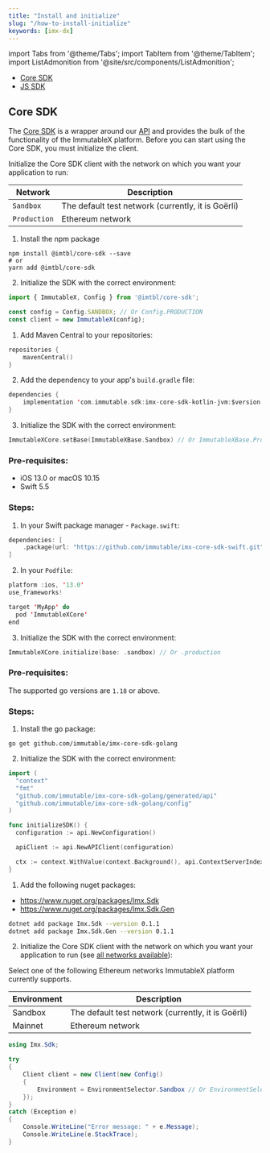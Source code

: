 ```yaml
---
title: "Install and initialize"
slug: "/how-to-install-initialize"
keywords: [imx-dx]
---
```


import Tabs from '@theme/Tabs';
import TabItem from '@theme/TabItem';
import ListAdmonition from '@site/src/components/ListAdmonition';

<ListAdmonition label="Guides">
    <ul>
        <li><a href="#core-sdk">Core SDK</a></li>
        <li><a href="./immutable-x-sdk#setting-up-the-sdk">JS SDK</a></li>
    </ul>
</ListAdmonition>

## Core SDK
The [Core SDK](/sdk-docs/core-sdk-ts/overview) is a wrapper around our [API](/reference) and provides the bulk of the functionality of the ImmutableX platform. Before you can start using the Core SDK, you must initialize the client.

Initialize the Core SDK client with the network on which you want your application to run:

| Network | Description |
| -- | -- |
| `Sandbox` | The default test network (currently, it is Goërli)  |
| `Production` | Ethereum network  |
<Tabs>
  <TabItem value="typescript" label="Typescript Core SDK">

1. Install the npm package
```shell
npm install @imtbl/core-sdk --save
# or
yarn add @imtbl/core-sdk
```

2. Initialize the SDK with the correct environment:
```ts
import { ImmutableX, Config } from '@imtbl/core-sdk';

const config = Config.SANDBOX; // Or Config.PRODUCTION
const client = new ImmutableX(config);
```
  </TabItem>
  <TabItem value="kotlin" label="Kotlin (JVM) Core SDK">

1. Add Maven Central to your repositories:
```kotlin
repositories {
    mavenCentral()
}
```

2. Add the dependency to your app's `build.gradle` file:

```kotlin
dependencies {
    implementation 'com.immutable.sdk:imx-core-sdk-kotlin-jvm:$version'
}
```

3. Initialize the SDK with the correct environment:
```kotlin
ImmutableXCore.setBase(ImmutableXBase.Sandbox) // Or ImmutableXBase.Production (default)
```

  </TabItem>
  <TabItem value="Swift" label="Swift Core SDK">

### Pre-requisites:
* iOS 13.0 or macOS 10.15
* Swift 5.5

### Steps:
1. In your Swift package manager - `Package.swift`:

```swift
dependencies: [
    .package(url: "https://github.com/immutable/imx-core-sdk-swift.git", from: "0.2.2")
]
```

2. In your `Podfile`:
```swift
platform :ios, '13.0'
use_frameworks!

target 'MyApp' do
  pod 'ImmutableXCore'
end
```

3. Initialize the SDK with the correct environment:
```swift
ImmutableXCore.initialize(base: .sandbox) // Or .production
```
  </TabItem>
  <TabItem value="go" label="Golang Core SDK">

### Pre-requisites:
The supported go versions are `1.18` or above.

### Steps:
1. Install the go package:
```shell
go get github.com/immutable/imx-core-sdk-golang 
```

2. Initialize the SDK with the correct environment:
```go
import (
  "context"
  "fmt"
  "github.com/immutable/imx-core-sdk-golang/generated/api"
  "github.com/immutable/imx-core-sdk-golang/config"
)

func initializeSDK() {
  configuration := api.NewConfiguration()

  apiClient := api.NewAPIClient(configuration)

  ctx := context.WithValue(context.Background(), api.ContextServerIndex, config.Sandbox) // Or config.Production
}
```
  </TabItem>

  <TabItem value="csharp" label="C# Core SDK">

1. Add the following nuget packages:
* https://www.nuget.org/packages/Imx.Sdk
* https://www.nuget.org/packages/Imx.Sdk.Gen

```sh
dotnet add package Imx.Sdk --version 0.1.1
dotnet add package Imx.Sdk.Gen --version 0.1.1
```

2. Initialize the Core SDK client with the network on which you want your application to run (see [all networks available](https://github.com/immutable/imx-core-sdk-csharp/blob/main/Src/IMX/Imx.Sdk/Client.cs#L17)):

Select one of the following Ethereum networks ImmutableX platform currently supports.

| Environment | Description   |  
|-------------|---------------|
| Sandbox     | The default test network (currently, it is Goërli)  |
| Mainnet     | Ethereum network    | 

```csharp
using Imx.Sdk;

try
{
    Client client = new Client(new Config()
    {
        Environment = EnvironmentSelector.Sandbox // Or EnvironmentSelector.Sandbox
    });
}
catch (Exception e)
{
    Console.WriteLine("Error message: " + e.Message);
    Console.WriteLine(e.StackTrace);
}
```
  </TabItem>

</Tabs>